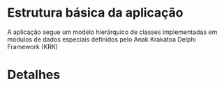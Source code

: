 # Estrutura básica da aplicação #

A aplicação segue um modelo hierárquico de classes implementadas em módulos de dados especiais definidos pelo Anak Krakatoa Delphi Framework (KRK)

# Detalhes #